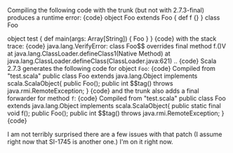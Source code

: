 Compiling the following code with the trunk (but not with 2.7.3-final) produces a runtime error:
{code}
object Foo extends Foo {
  def f {}
}
class Foo

object test {
  def main(args: Array[String]) { Foo }
}
{code}
with the stack trace:
{code}
java.lang.VerifyError: class Foo$$ overrides final method f.()V
    at java.lang.ClassLoader.defineClass1(Native Method)
    at java.lang.ClassLoader.defineClass(ClassLoader.java:621)
    ..
{code}
Scala 2.7.3 generates the following code for object `Foo`:
{code}
Compiled from "test.scala"
public class Foo extends java.lang.Object implements scala.ScalaObject{
    public Foo();
    public int $$tag()       throws java.rmi.RemoteException;
}
{code}
and the trunk also adds a final forwarder for method `f`:
{code}
Compiled from "test.scala"
public class Foo extends java.lang.Object implements scala.ScalaObject{
    public static final void f();
    public Foo();
    public int $$tag()       throws java.rmi.RemoteException;
}
{code}

I am not terribly surprised there are a few issues with that patch (I assume right now that SI-1745 is another one.) I'm on it right now.
